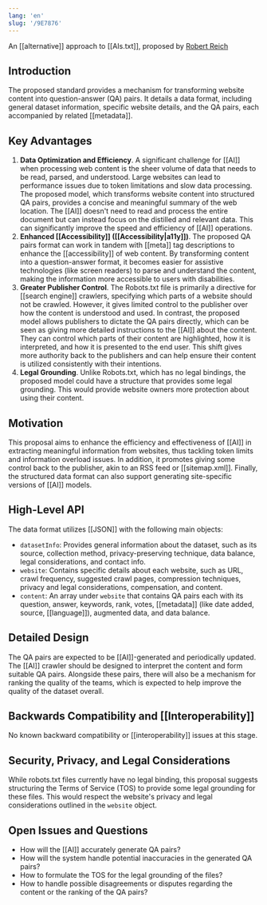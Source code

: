 ```yaml
---
lang: 'en'
slug: '/9E7876'
---
```


An [[alternative]] approach to [[AIs.txt]], proposed by [Robert Reich](https://www.linkedin.com/in/robertreich/)

## Introduction

The proposed standard provides a mechanism for transforming website content into question-answer (QA) pairs. It details a data format, including general dataset information, specific website details, and the QA pairs, each accompanied by related [[metadata]].

## Key Advantages

1. **Data Optimization and Efficiency**. A significant challenge for [[AI]] when processing web content is the sheer volume of data that needs to be read, parsed, and understood. Large websites can lead to performance issues due to token limitations and slow data processing. The proposed model, which transforms website content into structured QA pairs, provides a concise and meaningful summary of the web location. The [[AI]] doesn't need to read and process the entire document but can instead focus on the distilled and relevant data. This can significantly improve the speed and efficiency of [[AI]] operations.
2. **Enhanced [[Accessibility]] ([[Accessibility|a11y]])**. The proposed QA pairs format can work in tandem with [[meta]] tag descriptions to enhance the [[accessibility]] of web content. By transforming content into a question-answer format, it becomes easier for assistive technologies (like screen readers) to parse and understand the content, making the information more accessible to users with disabilities.
3. **Greater Publisher Control**. The Robots.txt file is primarily a directive for [[search engine]] crawlers, specifying which parts of a website should not be crawled. However, it gives limited control to the publisher over how the content is understood and used. In contrast, the proposed model allows publishers to dictate the QA pairs directly, which can be seen as giving more detailed instructions to the [[AI]] about the content. They can control which parts of their content are highlighted, how it is interpreted, and how it is presented to the end user. This shift gives more authority back to the publishers and can help ensure their content is utilized consistently with their intentions.
4. **Legal Grounding**. Unlike Robots.txt, which has no legal bindings, the proposed model could have a structure that provides some legal grounding. This would provide website owners more protection about using their content.

## Motivation

This proposal aims to enhance the efficiency and effectiveness of [[AI]] in extracting meaningful information from websites, thus tackling token limits and information overload issues. In addition, it promotes giving some control back to the publisher, akin to an RSS feed or [[sitemap.xml]]. Finally, the structured data format can also support generating site-specific versions of [[AI]] models.

## High-Level API

The data format utilizes [[JSON]] with the following main objects:

- `datasetInfo`: Provides general information about the dataset, such as its source, collection method, privacy-preserving technique, data balance, legal considerations, and contact info.
- `website`: Contains specific details about each website, such as URL, crawl frequency, suggested crawl pages, compression techniques, privacy and legal considerations, compensation, and content.
- `content`: An array under `website` that contains QA pairs each with its question, answer, keywords, rank, votes, [[metadata]] (like date added, source, [[language]]), augmented data, and data balance.

## Detailed Design

The QA pairs are expected to be [[AI]]-generated and periodically updated. The [[AI]] crawler should be designed to interpret the content and form suitable QA pairs. Alongside these pairs, there will also be a mechanism for ranking the quality of the teams, which is expected to help improve the quality of the dataset overall.

## Backwards Compatibility and [[Interoperability]]

No known backward compatibility or [[interoperability]] issues at this stage.

## Security, Privacy, and Legal Considerations

While robots.txt files currently have no legal binding, this proposal suggests structuring the Terms of Service (TOS) to provide some legal grounding for these files. This would respect the website's privacy and legal considerations outlined in the `website` object.

## Open Issues and Questions

- How will the [[AI]] accurately generate QA pairs?
- How will the system handle potential inaccuracies in the generated QA pairs?
- How to formulate the TOS for the legal grounding of the files?
- How to handle possible disagreements or disputes regarding the content or the ranking of the QA pairs?

